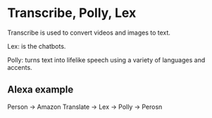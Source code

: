 # Transcribe, Polly, Lex

Transcribe is used to convert videos and images to text.&#x20;

Lex: is the chatbots.

Polly: turns text into lifelike speech using a variety of languages and accents.

## Alexa example

Person -> Amazon Translate -> Lex -> Polly -> Perosn&#x20;

